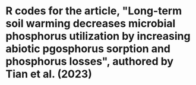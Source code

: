 # R codes for the article, "Long-term soil warming decreases microbial phosphorus utilization by increasing abiotic pgosphorus sorption and phosphorus losses", authored by Tian et al. (2023)
